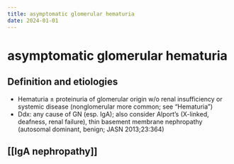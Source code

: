 ```yaml
---
title: asymptomatic glomerular hematuria
date: 2024-01-01
---
```


# asymptomatic glomerular hematuria

## Definition and etiologies

- Hematuria ± proteinuria of glomerular origin w/o renal insufficiency or systemic disease (nonglomerular more common; see “Hematuria”)
- Ddx: any cause of GN (esp. IgA); also consider Alport’s (X-linked, deafness, renal failure), thin basement membrane nephropathy (autosomal dominant, benign; JASN 2013;23:364)

## [[IgA nephropathy]]
